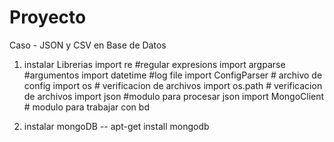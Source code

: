 # Proyecto 
Caso - JSON y CSV en Base de Datos

1. instalar Librerias
import re #regular expresions
import argparse #argumentos 
import datetime #log file
import ConfigParser # archivo  de config
import os # verificacion de archivos
import os.path # verificacion de archivos
import json #modulo para procesar json
import MongoClient # modulo para trabajar con bd

2. instalar mongoDB -- apt-get install mongodb
